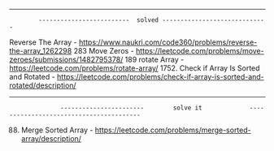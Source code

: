 _______________________________________________________________________________________________________________________________
            -------------------------  solved -----------------------------
Reverse The Array - https://www.naukri.com/code360/problems/reverse-the-array_1262298
283 Move Zeros     -  https://leetcode.com/problems/move-zeroes/submissions/1482795378/
189 rotate Array -  https://leetcode.com/problems/rotate-array/
1752. Check if Array Is Sorted and Rotated - https://leetcode.com/problems/check-if-array-is-sorted-and-rotated/description/










_______________________________________________________________________________________________________________________________
                  -----------------------        solve it             ----------------------------------------






88. Merge Sorted Array - https://leetcode.com/problems/merge-sorted-array/description/ 
